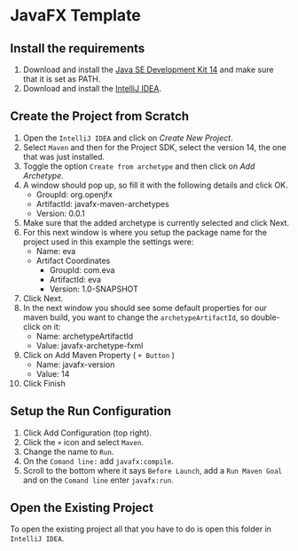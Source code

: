 # JavaFX Template
## Install the requirements
1. Download and install the [Java SE Development Kit 14](https://www.oracle.com/java/technologies/javase-jdk14-downloads.html) and make sure that it is set as PATH.
2. Download and install the [IntelliJ IDEA](https://www.jetbrains.com/idea/download/).

## Create the Project from Scratch
1. Open the `IntelliJ IDEA` and click on *Create New Project*.
2. Select `Maven` and then for the Project SDK, select the version 14, the one that was just installed.
3. Toggle the option `Create from archetype` and then click on *Add Archetype*.
4. A window should pop up, so fill it with the following details and click OK.
    - GroupId: org.openjfx
    - ArtifactId: javafx-maven-archetypes
    - Version: 0.0.1
5. Make sure that the added archetype is currently selected and click Next.
6. For this next window is where you setup the package name for the project used in this example the settings were:
    - Name: eva
    - Artifact Coordinates
        - GroupId: com.eva
        - ArtifactId: eva
        - Version: 1.0-SNAPSHOT
7. Click Next.
8. In the next window you should see some default properties for our maven build, you want to change the `archetypeArtifactId`, so double-click on it:
    - Name: archetypeArtifactId
    - Value: javafx-archetype-fxml 
9. Click on Add Maven Property ( `+ Button` )
    - Name: javafx-version
    - Value: 14
10. Click Finish

## Setup the Run Configuration
1. Click Add Configuration (top right).
2. Click the `+` icon and select `Maven`.
3. Change the name to `Run`.
4. On the `Comand line:` add `javafx:compile`.
5. Scroll to the bottom where it says `Before Launch`, add a `Run Maven Goal` and on the `Comand line` enter `javafx:run`.
## Open the Existing Project
To open the existing project all that you have to do is open this folder in `IntelliJ IDEA`.